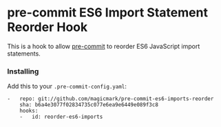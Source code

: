 # pre-commit ES6 Import Statement Reorder Hook

This is a hook to allow [pre-commit](http://pre-commit.com) to reorder ES6 JavaScript import statements.

### Installing

Add this to your `.pre-commit-config.yaml`:

```
-   repo: git://github.com/magicmark/pre-commit-es6-imports-reorder
    sha: b6a4e3077f02834735c077e6ea9e6449e089f3c8
    hooks:
    -   id: reorder-es6-imports
```
